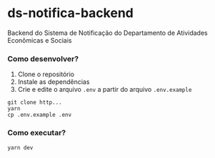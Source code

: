 # ds-notifica-backend

Backend do Sistema de Notificação do Departamento de Atividades Econômicas e Sociais

### Como desenvolver?

1. Clone o repositório
2. Instale as dependências
3. Crie e edite o arquivo ```.env``` a partir do arquivo ```.env.example```

```
git clone http...
yarn
cp .env.example .env
```
### Como executar?

```
yarn dev
```
